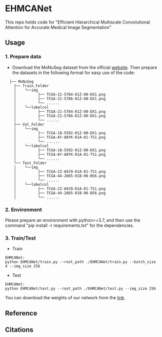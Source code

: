 # EHMCANet
This repo holds code for "Efficient Hierarchical Multiscale Convolutional Attention for Accurate Medical Image Segmentation"
## Usage
### 1. Prepare data
* Download the MoNuSeg dataset from the official [website](https://monuseg.grand-challenge.org/Data/).
Then prepare the datasets in the following format for easy use of the code:
  
```
  ├── MoNuSeg
    ├── Train_Folder
    │    └──img
    │          ├── TCGA-21-5784-01Z-00-DX1.png
    │          ├── TCGA-21-5786-01Z-00-DX1.png
    │          └── ......
    │    └──labelcol
    │          ├── TCGA-21-5784-01Z-00-DX1.png
    │          ├── TCGA-21-5786-01Z-00-DX1.png
    │          └── ......
    ├── Val_Folder
    │    └──img
    │          ├── TCGA-18-5592-01Z-00-DX1.png
    │          ├── TCGA-AY-A8YK-01A-01-TS1.png
    │          └── ......
    │    └──labelcol
    │          ├── TCGA-18-5592-01Z-00-DX1.png
    │          ├── TCGA-AY-A8YK-01A-01-TS1.png
    │          └── ......
    └── Test_Folder
    │    └──img
    │          ├── TCGA-2Z-A9J9-01A-01-TS1.png
    │          ├── TCGA-44-2665-01B-06-BS6.png
    │          └── ......
    │    └──labelcol
    │          ├── TCGA-2Z-A9J9-01A-01-TS1.png
    │          ├── TCGA-44-2665-01B-06-BS6.png
    │          └── ......

```
        
### 2. Environment
Please prepare an environment with python>=3.7, and then use the command "pip install -r requirements.txt" for the dependencies.
### 3. Train/Test
* Train
```
EHMCANet:
python EHMCANet/train.py --root_path ./EHMCANet/train.py --batch_size 4 --img_size 256 
```
* Test
```
EHMCANet:
python EHMCANet/test.py --root_path ./EHMCANet/test.py --img_size 256 
```
You can download the weights of our network from the [link](https://drive.google.com/drive/folders/1QGzN08vPdxWEFgiPvHFz_rcU--5KGryW?usp=sharing).

## Reference

## Citations

